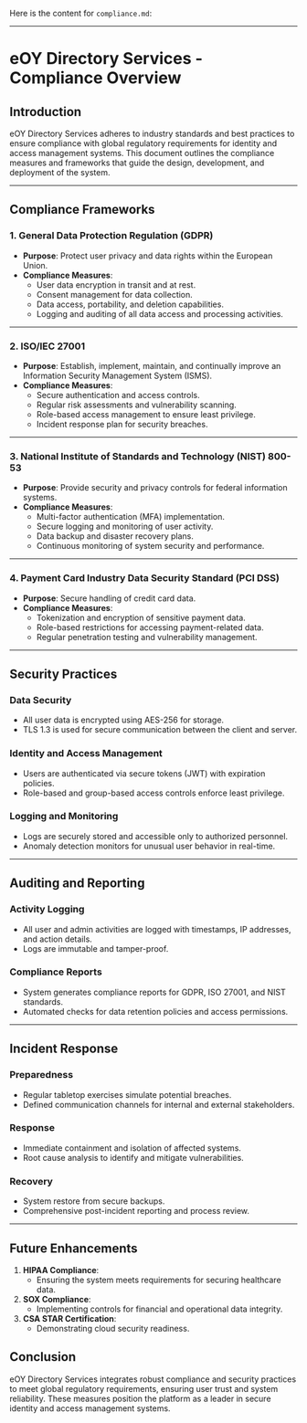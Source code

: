 Here is the content for `compliance.md`:

---

# eOY Directory Services - Compliance Overview

## Introduction
eOY Directory Services adheres to industry standards and best practices to ensure compliance with global regulatory requirements for identity and access management systems. This document outlines the compliance measures and frameworks that guide the design, development, and deployment of the system.

---

## Compliance Frameworks

### 1. General Data Protection Regulation (GDPR)
- **Purpose**: Protect user privacy and data rights within the European Union.
- **Compliance Measures**:
  - User data encryption in transit and at rest.
  - Consent management for data collection.
  - Data access, portability, and deletion capabilities.
  - Logging and auditing of all data access and processing activities.

---

### 2. ISO/IEC 27001
- **Purpose**: Establish, implement, maintain, and continually improve an Information Security Management System (ISMS).
- **Compliance Measures**:
  - Secure authentication and access controls.
  - Regular risk assessments and vulnerability scanning.
  - Role-based access management to ensure least privilege.
  - Incident response plan for security breaches.

---

### 3. National Institute of Standards and Technology (NIST) 800-53
- **Purpose**: Provide security and privacy controls for federal information systems.
- **Compliance Measures**:
  - Multi-factor authentication (MFA) implementation.
  - Secure logging and monitoring of user activity.
  - Data backup and disaster recovery plans.
  - Continuous monitoring of system security and performance.

---

### 4. Payment Card Industry Data Security Standard (PCI DSS)
- **Purpose**: Secure handling of credit card data.
- **Compliance Measures**:
  - Tokenization and encryption of sensitive payment data.
  - Role-based restrictions for accessing payment-related data.
  - Regular penetration testing and vulnerability management.

---

## Security Practices

### Data Security
- All user data is encrypted using AES-256 for storage.
- TLS 1.3 is used for secure communication between the client and server.

### Identity and Access Management
- Users are authenticated via secure tokens (JWT) with expiration policies.
- Role-based and group-based access controls enforce least privilege.

### Logging and Monitoring
- Logs are securely stored and accessible only to authorized personnel.
- Anomaly detection monitors for unusual user behavior in real-time.

---

## Auditing and Reporting

### Activity Logging
- All user and admin activities are logged with timestamps, IP addresses, and action details.
- Logs are immutable and tamper-proof.

### Compliance Reports
- System generates compliance reports for GDPR, ISO 27001, and NIST standards.
- Automated checks for data retention policies and access permissions.

---

## Incident Response

### Preparedness
- Regular tabletop exercises simulate potential breaches.
- Defined communication channels for internal and external stakeholders.

### Response
- Immediate containment and isolation of affected systems.
- Root cause analysis to identify and mitigate vulnerabilities.

### Recovery
- System restore from secure backups.
- Comprehensive post-incident reporting and process review.

---

## Future Enhancements
1. **HIPAA Compliance**:
   - Ensuring the system meets requirements for securing healthcare data.
2. **SOX Compliance**:
   - Implementing controls for financial and operational data integrity.
3. **CSA STAR Certification**:
   - Demonstrating cloud security readiness.


## Conclusion
eOY Directory Services integrates robust compliance and security practices to meet global regulatory requirements, ensuring user trust and system reliability. These measures position the platform as a leader in secure identity and access management systems.

